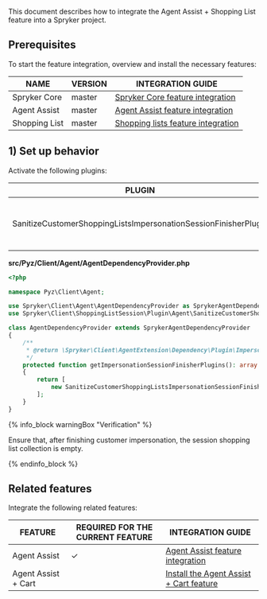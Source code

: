 

This document describes how to integrate the Agent Assist + Shopping List feature into a Spryker project.

## Prerequisites

To start the feature integration, overview and install the necessary features:

| NAME          | VERSION | INTEGRATION GUIDE                                            |
| ------------- | ------- | ------------------------------------------------------------ |
| Spryker Core  | master  | [Spryker Core feature integration](/docs/pbc/all/miscellaneous/{{page.version}}/install-and-upgrade/install-the-spryker-core-feature.html) |
| Agent Assist  | master  | [Agent Assist feature integration](/docs/pbc/all/user-management/{{page.version}}/install-and-upgrade/install-the-agent-assist-feature.html) |
| Shopping List | master  | [Shopping lists feature integration](/docs/pbc/all/shopping-list-and-wishlist/{{page.version}}/base-shop/install-and-upgrade/integrate-the-shopping-lists-feature.html) |

## 1) Set up behavior

Activate the following plugins:

| PLUGIN  | SPECIFICATION | PREREQUISITES | NAMESPACE  |
| -------------------- | ----------------- | ------------- | ------------------ |
| SanitizeCustomerShoppingListsImpersonationSessionFinisherPlugin | Removes a customer shopping list collection from the session. | None          | Spryker\Client\ShoppingListSession\Plugin\Agent |

**src/Pyz/Client/Agent/AgentDependencyProvider.php**

```php
<?php

namespace Pyz\Client\Agent;

use Spryker\Client\Agent\AgentDependencyProvider as SprykerAgentDependencyProvider;
use Spryker\Client\ShoppingListSession\Plugin\Agent\SanitizeCustomerShoppingListsImpersonationSessionFinisherPlugin;

class AgentDependencyProvider extends SprykerAgentDependencyProvider
{
    /**
     * @return \Spryker\Client\AgentExtension\Dependency\Plugin\ImpersonationSessionFinisherPluginInterface[]
     */
    protected function getImpersonationSessionFinisherPlugins(): array
    {
        return [
            new SanitizeCustomerShoppingListsImpersonationSessionFinisherPlugin(),
        ];
    }
}
```

{% info_block warningBox "Verification" %}

Ensure that, after finishing customer impersonation, the session shopping list collection is empty.

{% endinfo_block %}

## Related features

Integrate the following related features:

| FEATURE  | REQUIRED FOR THE CURRENT FEATURE | INTEGRATION GUIDE |
| ---------- | ---------------- | ----------------- |
| Agent Assist | ✓      | [Agent Assist feature integration](/docs/pbc/all/user-management/{{page.version}}/install-and-upgrade/install-the-agent-assist-feature.html) |
| Agent Assist + Cart |       | [Install the Agent Assist + Cart feature](/docs/pbc/all/user-management/{{page.version}}/install-and-upgrade/install-the-agent-assist-cart-feature.html) |
